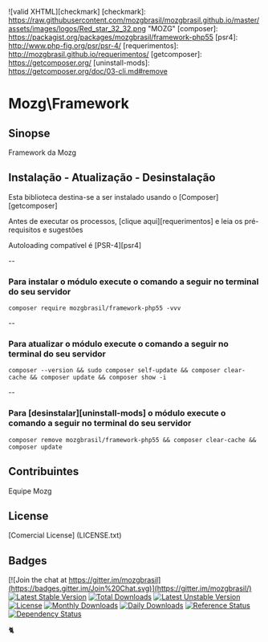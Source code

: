 ![valid XHTML][checkmark]
[checkmark]: https://raw.githubusercontent.com/mozgbrasil/mozgbrasil.github.io/master/assets/images/logos/Red_star_32_32.png "MOZG"
[composer]: https://packagist.org/packages/mozgbrasil/framework-php55
[psr4]: http://www.php-fig.org/psr/psr-4/
[requerimentos]: http://mozgbrasil.github.io/requerimentos/
[getcomposer]: https://getcomposer.org/
[uninstall-mods]: https://getcomposer.org/doc/03-cli.md#remove

# Mozg\Framework

## Sinopse

Framework da Mozg

## Instalação - Atualização - Desinstalação

Esta biblioteca destina-se a ser instalado usando o [Composer][getcomposer]

Antes de executar os processos, [clique aqui][requerimentos] e leia os pré-requisitos e sugestões

Autoloading compatível é [PSR-4][psr4]

--

### Para instalar o módulo execute o comando a seguir no terminal do seu servidor

	composer require mozgbrasil/framework-php55 -vvv

-- 

### Para atualizar o módulo execute o comando a seguir no terminal do seu servidor

	composer --version && sudo composer self-update && composer clear-cache && composer update && composer show -i

--

### Para [desinstalar][uninstall-mods] o módulo execute o comando a seguir no terminal do seu servidor

	composer remove mozgbrasil/framework-php55 && composer clear-cache && composer update

## Contribuintes

Equipe Mozg

## License

[Comercial License] (LICENSE.txt)

## Badges

[![Join the chat at https://gitter.im/mozgbrasil](https://badges.gitter.im/Join%20Chat.svg)](https://gitter.im/mozgbrasil/)
[![Latest Stable Version](https://poser.pugx.org/mozgbrasil/framework-php55/v/stable)](https://packagist.org/packages/mozgbrasil/framework-php55)
[![Total Downloads](https://poser.pugx.org/mozgbrasil/framework-php55/downloads)](https://packagist.org/packages/mozgbrasil/framework-php55)
[![Latest Unstable Version](https://poser.pugx.org/mozgbrasil/framework-php55/v/unstable)](https://packagist.org/packages/mozgbrasil/framework-php55)
[![License](https://poser.pugx.org/mozgbrasil/framework-php55/license)](https://packagist.org/packages/mozgbrasil/framework-php55)
[![Monthly Downloads](https://poser.pugx.org/mozgbrasil/framework-php55/d/monthly)](https://packagist.org/packages/mozgbrasil/framework-php55)
[![Daily Downloads](https://poser.pugx.org/mozgbrasil/framework-php55/d/daily)](https://packagist.org/packages/mozgbrasil/framework-php55)
[![Reference Status](https://www.versioneye.com/php/mozgbrasil:framework-php55/reference_badge.svg?style=flat-square)](https://www.versioneye.com/php/mozgbrasil:framework-php55/references)
[![Dependency Status](https://www.versioneye.com/php/mozgbrasil:framework-php55/1.0.0/badge?style=flat-square)](https://www.versioneye.com/php/mozgbrasil:framework-php55/1.0.0)

:cat2: